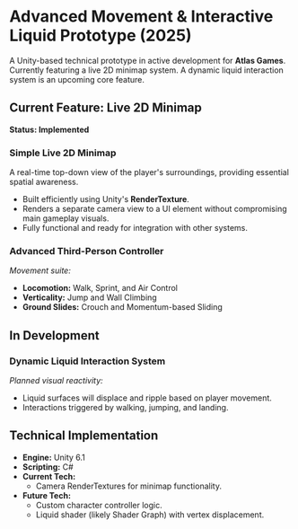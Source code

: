 # Advanced Movement & Interactive Liquid Prototype (2025)

A Unity-based technical prototype in active development for **Atlas Games**. Currently featuring a live 2D minimap system. A dynamic liquid interaction system is an upcoming core feature.

## Current Feature: Live 2D Minimap

**Status: Implemented**

### Simple Live 2D Minimap
A real-time top-down view of the player's surroundings, providing essential spatial awareness.
- Built efficiently using Unity's **RenderTexture**.
- Renders a separate camera view to a UI element without compromising main gameplay visuals.
- Fully functional and ready for integration with other systems.

### Advanced Third-Person Controller
*Movement suite:*
- **Locomotion:** Walk, Sprint, and Air Control 
- **Verticality:** Jump and Wall Climbing  
- **Ground Slides:** Crouch and Momentum-based Sliding 

## In Development

### Dynamic Liquid Interaction System
*Planned visual reactivity:*
- Liquid surfaces will displace and ripple based on player movement.
- Interactions triggered by walking, jumping, and landing.

## Technical Implementation

- **Engine:** Unity 6.1
- **Scripting:** C#
- **Current Tech:**
  - Camera RenderTextures for minimap functionality.
- **Future Tech:**
  - Custom character controller logic.
  - Liquid shader (likely Shader Graph) with vertex displacement.
